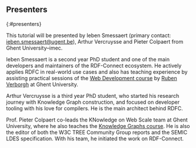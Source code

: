 ## Presenters

{:#presenters}

This tutorial will be presented by Ieben Smessaert (primary
contact: [ieben.smessaert@ugent.be](mailto:ieben.smessaert@ugent.be)), Arthur Vercruysse and Pieter Colpaert from Ghent
University–imec.

Ieben Smessaert is a second year PhD student and one of the main developers and maintainers of the RDF-Connect
ecosystem. He actively applies RDFC in real-world use cases and also has teaching experience by assisting practical
sessions of the [Web Development course](http://rubenverborgh.github.io/WebFundamentals/)
by [Ruben Verborgh](https://ruben.verborgh.org/) at Ghent University.

Arthur Vercruysse is a third year PhD student, who started his research journey with Knowledge Graph construction, and
focused on developer tooling with his love for compilers.
He is the main architect behind RDFC.

Prof. Pieter Colpaert co-leads the KNowledge on Web Scale team at Ghent University,
where he also teaches the [Knowledge Graphs course](https://studiekiezer.ugent.be/studiefiche/en/E018160/2025). He
is also the editor of both the W3C TREE Community Group reports and the SEMIC LDES specification. With his team, he
initiated the work on RDF-Connect.
